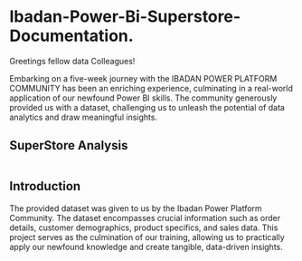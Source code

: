 # Ibadan-Power-Bi-Superstore-Documentation.
Greetings fellow data Colleagues!

Embarking on a five-week journey with the IBADAN POWER PLATFORM COMMUNITY has been an enriching experience, culminating in a real-world application of our newfound Power BI skills. The community generously provided us with a dataset, challenging us to unleash the potential of data analytics and draw meaningful insights.
## SuperStore Analysis
![]()
## Introduction
The provided dataset was given to us by the Ibadan Power Platform Community. The dataset encompasses crucial information such as order details, customer demographics, product specifics, and sales data. This project serves as the culmination of our training, allowing us to practically apply our newfound knowledge and create tangible, data-driven insights.
